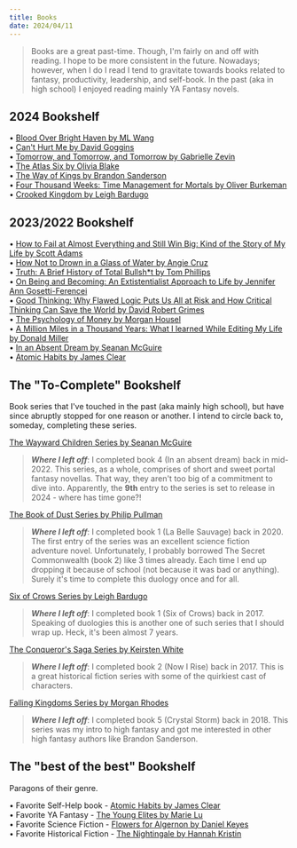 ```yaml
---
title: Books
date: 2024/04/11
---
```


> Books are a great past-time. Though, I'm fairly on and off with reading. I hope to be more consistent in the future. Nowadays; however, when I do I read I tend to gravitate towards books related to fantasy, productivity, leadership, and self-book. In the past (aka in high school) I enjoyed reading mainly YA Fantasy novels.

## 2024 Bookshelf

• <a href="https://www.goodreads.com/book/show/57915993-blood-over-bright-haven" target="_blank">Blood Over Bright Haven by ML Wang </a> <br>
• <a href="https://www.goodreads.com/book/show/41721428-can-t-hurt-me" target="_blank">Can't Hurt Me by David Goggins </a> <br>
• <a href="https://www.goodreads.com/book/show/58784475-tomorrow-and-tomorrow-and-tomorrow" target="_blank">Tomorrow, and Tomorrow, and Tomorrow by Gabrielle Zevin </a> <br>
• <a href="https://www.goodreads.com/en/book/show/50520939" target="_blank">The Atlas Six by Olivia Blake </a> <br>
• <a href="https://www.goodreads.com/book/show/7235533-the-way-of-kings" target="_blank">The Way of Kings by Brandon Sanderson </a> <br>
• <a href="https://www.goodreads.com/en/book/show/54785515" target="_blank">Four Thousand Weeks: Time Management for Mortals by Oliver Burkeman</a> <br>
• <a href="https://www.goodreads.com/book/show/22299763-crooked-kingdom" target="_blank">Crooked Kingdom by Leigh Bardugo</a> <br>

## 2023/2022 Bookshelf

• <a href="https://www.goodreads.com/book/show/17859574-how-to-fail-at-almost-everything-and-still-win-big" target="_blank">How to Fail at Almost Everything and Still Win Big: Kind of the Story of My Life by Scott Adams </a> <br>
• <a href="https://www.goodreads.com/book/show/59808037-how-not-to-drown-in-a-glass-of-water" target="_blank">How Not to Drown in a Glass of Water by Angie Cruz </a> <br>
• <a href="https://www.goodreads.com/book/show/52398026-truth" target="_blank">Truth: A Brief History of Total Bullsh\*t by Tom Phillips </a> <br>
• <a href="https://www.goodreads.com/book/show/52617489-on-being-and-becoming" target="_blank">On Being and Becoming: An Extistentialist Approach to Life by Jennifer Ann Gosetti-Ferencei</a> <br>
• <a href="https://www.goodreads.com/book/show/55319176-good-thinking" target="_blank">Good Thinking: Why Flawed Logic Puts Us All at Risk and How Critical Thinking Can Save the World by David Robert Grimes </a> <br>
• <a href="https://www.goodreads.com/book/show/41881472-the-psychology-of-money" target="_blank">The Psychology of Money by Morgan Housel </a> <br>
• <a href="https://www.goodreads.com/book/show/1999475.A_Million_Miles_in_a_Thousand_Years" target="_blank">A Million Miles in a Thousand Years: What I learned While Editing My Life by Donald Miller</a> <br>
• <a href="https://www.goodreads.com/book/show/38244358-in-an-absent-dream" target="_blank">In an Absent Dream by Seanan McGuire </a> <br>
• <a href="https://www.goodreads.com/book/show/40121378-atomic-habits" target="_blank">Atomic Habits by James Clear </a> <br>

## The "To-Complete" Bookshelf

Book series that I've touched in the past (aka mainly high school), but have since abruptly stopped for one reason or another. I intend to circle back to, someday, completing these series. <br>

<a href="https://www.goodreads.com/series/165484-wayward-children" target="_blank">The Wayward Children Series by Seanan McGuire</a> <br>

> **_Where I left off_**: I completed book 4 (In an absent dream) back in mid-2022. This series, as a whole, comprises of short and sweet portal fantasy novellas. That way, they aren't too big of a commitment to dive into. Apparently, the **9th** entry to the series is set to release in 2024 - where has time gone?! <br>

<a href="https://www.goodreads.com/series/199547-the-book-of-dust" target="_blank">The Book of Dust Series by Philip Pullman</a> <br>

> **_Where I left off_**: I completed book 1 (La Belle Sauvage) back in 2020. The first entry of the series was an excellent science fiction adventure novel. Unfortunately, I probably borrowed The Secret Commonwealth (book 2) like 3 times already. Each time I end up dropping it because of school (not because it was bad or anything). Surely it's time to complete this duology once and for all. <br>

<a href="https://www.goodreads.com/series/131836-six-of-crows" target="_blank">Six of Crows Series by Leigh Bardugo </a> <br>

> **_Where I left off_**: I completed book 1 (Six of Crows) back in 2017. Speaking of duologies this is another one of such series that I should wrap up. Heck, it's been almost 7 years. <br>

<a href="https://www.goodreads.com/series/191449-the-conqueror-s-saga" target="_blank">The Conqueror's Saga Series by Keirsten White </a> <br>

> **_Where I left off_**: I completed book 2 (Now I Rise) back in 2017. This is a great historical fiction series with some of the quirkiest cast of characters. <br>

<a href="https://www.goodreads.com/series/68150-falling-kingdoms" target="_blank">Falling Kingdoms Series by Morgan Rhodes </a> <br>

> **_Where I left off_**: I completed book 5 (Crystal Storm) back in 2018. This series was my intro to high fantasy and got me interested in other high fantasy authors like Brandon Sanderson. <br>

## The "best of the best" Bookshelf

Paragons of their genre.

• Favorite Self-Help book - <a href="https://www.goodreads.com/book/show/40121378-atomic-habits" target="_blank">Atomic Habits by James Clear </a> <br>
• Favorite YA Fantasy - <a href="https://www.goodreads.com/en/book/show/20821111" target="_blank">The Young Elites by Marie Lu </a> <br>
• Favorite Science Fiction - <a href="https://www.goodreads.com/book/show/18373.Flowers_for_Algernon" target="_blank">Flowers for Algernon by Daniel Keyes </a> <br>
• Favorite Historical Fiction - <a href="https://www.goodreads.com/book/show/21853621-the-nightingale" target="_blank">The Nightingale by Hannah Kristin </a> <br>
